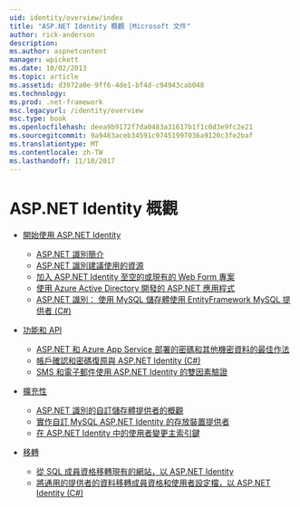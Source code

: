 ```yaml
---
uid: identity/overview/index
title: "ASP.NET Identity 概觀 |Microsoft 文件"
author: rick-anderson
description: 
ms.author: aspnetcontent
manager: wpickett
ms.date: 10/02/2013
ms.topic: article
ms.assetid: d3972a0e-9ff6-4de1-bf4d-c94943cab048
ms.technology: 
ms.prod: .net-framework
msc.legacyurl: /identity/overview
msc.type: book
ms.openlocfilehash: deea9b9172f7da0483a31617b1f1c0d3e9fc2e21
ms.sourcegitcommit: 9a9483aceb34591c97451997036a9120c3fe2baf
ms.translationtype: MT
ms.contentlocale: zh-TW
ms.lasthandoff: 11/10/2017
---
```

<a name="aspnet-identity-overview"></a>ASP.NET Identity 概觀
====================
- [開始使用 ASP.NET Identity](getting-started/index.md)

    - [ASP.NET 識別簡介](getting-started/introduction-to-aspnet-identity.md)
    - [ASP.NET 識別建議使用的資源](getting-started/aspnet-identity-recommended-resources.md)
    - [加入 ASP.NET Identity 至空的或現有的 Web Form 專案](getting-started/adding-aspnet-identity-to-an-empty-or-existing-web-forms-project.md)
    - [使用 Azure Active Directory 開發的 ASP.NET 應用程式](getting-started/developing-aspnet-apps-with-windows-azure-active-directory.md)
    - [ASP.NET 識別： 使用 MySQL 儲存體使用 EntityFramework MySQL 提供者 (C#)](getting-started/aspnet-identity-using-mysql-storage-with-an-entityframework-mysql-provider.md)
- [功能和 API](features-api/index.md)

    - [ASP.NET 和 Azure App Service 部署的密碼和其他機密資料的最佳作法](features-api/best-practices-for-deploying-passwords-and-other-sensitive-data-to-aspnet-and-azure.md)
    - [帳戶確認和密碼復原與 ASP.NET Identity (C#)](features-api/account-confirmation-and-password-recovery-with-aspnet-identity.md)
    - [SMS 和電子郵件使用 ASP.NET Identity 的雙因素驗證](features-api/two-factor-authentication-using-sms-and-email-with-aspnet-identity.md)
- [擴充性](extensibility/index.md)

    - [ASP.NET 識別的自訂儲存體提供者的概觀](extensibility/overview-of-custom-storage-providers-for-aspnet-identity.md)
    - [實作自訂 MySQL ASP.NET Identity 的存放裝置提供者](extensibility/implementing-a-custom-mysql-aspnet-identity-storage-provider.md)
    - [在 ASP.NET Identity 中的使用者變更主索引鍵](extensibility/change-primary-key-for-users-in-aspnet-identity.md)
- [移轉](migrations/index.md)

    - [從 SQL 成員資格移轉現有的網站，以 ASP.NET Identity](migrations/migrating-an-existing-website-from-sql-membership-to-aspnet-identity.md)
    - [將通用的提供者的資料移轉成員資格和使用者設定檔，以 ASP.NET Identity (C#)](migrations/migrating-universal-provider-data-for-membership-and-user-profiles-to-aspnet-identity.md)
